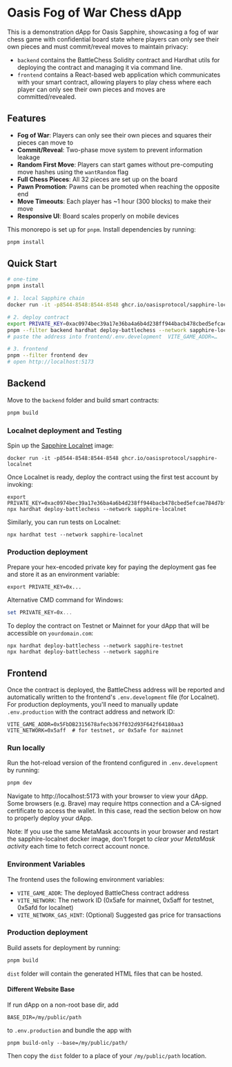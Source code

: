 # Oasis Fog of War Chess dApp

This is a demonstration dApp for Oasis Sapphire, showcasing a fog of war chess game with confidential board state where players can only see their own pieces and must commit/reveal moves to maintain privacy:

- `backend` contains the BattleChess Solidity contract and Hardhat utils
  for deploying the contract and managing it via command line.
- `frontend` contains a React-based web application which communicates with your
  smart contract, allowing players to play chess where each player can only see their own pieces and moves are committed/revealed.

## Features

- **Fog of War**: Players can only see their own pieces and squares their pieces can move to
- **Commit/Reveal**: Two-phase move system to prevent information leakage
- **Random First Move**: Players can start games without pre-computing move hashes using the `wantRandom` flag
- **Full Chess Pieces**: All 32 pieces are set up on the board
- **Pawn Promotion**: Pawns can be promoted when reaching the opposite end
- **Move Timeouts**: Each player has ~1 hour (300 blocks) to make their move
- **Responsive UI**: Board scales properly on mobile devices

This monorepo is set up for `pnpm`. Install dependencies by running:

```sh
pnpm install
```

## Quick Start

```bash
# one-time
pnpm install

# 1. local Sapphire chain
docker run -it -p8544-8548:8544-8548 ghcr.io/oasisprotocol/sapphire-localnet

# 2. deploy contract
export PRIVATE_KEY=0xac0974bec39a17e36ba4a6b4d238ff944bacb478cbed5efcae784d7bf4f2ff80  # Hardhat test key 0
pnpm --filter backend hardhat deploy-battlechess --network sapphire-localnet
# paste the address into frontend/.env.development  VITE_GAME_ADDR=…

# 3. frontend
pnpm --filter frontend dev
# open http://localhost:5173
```

## Backend

Move to the `backend` folder and build smart contracts:

```sh
pnpm build
```

### Localnet deployment and Testing

Spin up the [Sapphire Localnet] image:

```shell
docker run -it -p8544-8548:8544-8548 ghcr.io/oasisprotocol/sapphire-localnet
```

Once Localnet is ready, deploy the contract using the first test account by
invoking:

```shell
export PRIVATE_KEY=0xac0974bec39a17e36ba4a6b4d238ff944bacb478cbed5efcae784d7bf4f2ff80
npx hardhat deploy-battlechess --network sapphire-localnet
```

Similarly, you can run tests on Localnet:

```shell
npx hardhat test --network sapphire-localnet
```

### Production deployment

Prepare your hex-encoded private key for paying the deployment gas fee and store
it as an environment variable:

```shell
export PRIVATE_KEY=0x...
```

Alternative CMD command for Windows:

```powershell
set PRIVATE_KEY=0x...
```

To deploy the contract on Testnet or Mainnet for your dApp that will be
accessible on `yourdomain.com`:

```shell
npx hardhat deploy-battlechess --network sapphire-testnet
npx hardhat deploy-battlechess --network sapphire
```

[Sapphire Localnet]: https://github.com/oasisprotocol/oasis-web3-gateway/pkgs/container/sapphire-localnet

## Frontend

Once the contract is deployed, the BattleChess address will be reported and automatically
written to the frontend's `.env.development` file (for Localnet). For production deployments,
you'll need to manually update `.env.production` with the contract address and network ID:

```
VITE_GAME_ADDR=0x5FbDB2315678afecb367f032d93F642f64180aa3
VITE_NETWORK=0x5aff  # for testnet, or 0x5afe for mainnet
```

### Run locally

Run the hot-reload version of the frontend configured in `.env.development` by
running:

```sh
pnpm dev
```

Navigate to http://localhost:5173 with your browser to view your dApp. Some
browsers (e.g. Brave) may require https connection and a CA-signed certificate
to access the wallet. In this case, read the section below on how to properly
deploy your dApp.

Note: If you use the same MetaMask accounts in your browser and restart the
sapphire-localnet docker image, don't forget to _clear your MetaMask activity_
each time to fetch correct account nonce.

### Environment Variables

The frontend uses the following environment variables:

- `VITE_GAME_ADDR`: The deployed BattleChess contract address
- `VITE_NETWORK`: The network ID (0x5afe for mainnet, 0x5aff for testnet, 0x5afd for localnet)
- `VITE_NETWORK_GAS_HINT`: (Optional) Suggested gas price for transactions

### Production deployment

Build assets for deployment by running:

```sh
pnpm build
```

`dist` folder will contain the generated HTML files that can be hosted.

#### Different Website Base

If run dApp on a non-root base dir, add

```
BASE_DIR=/my/public/path
```

to `.env.production` and bundle the app with

```
pnpm build-only --base=/my/public/path/
```

Then copy the `dist` folder to a place of your `/my/public/path` location.
